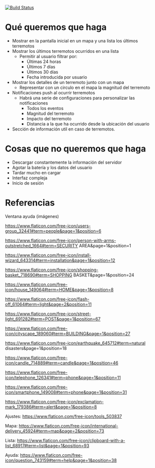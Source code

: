 [![Build Status](https://travis-ci.org/Egibide-GrupoA/terremotos.svg?branch=master)](https://travis-ci.org/Egibide-GrupoA/terremotos)

# Qué queremos que haga 
- Mostrar en la pantalla inicial en un mapa y una lista los últimos terremotos
- Mostrar los últimos terremotos ocurridos en una lista
     - Permitir al usuario filtrar por:
          - Últimas 24 horas
          - Últimos 7 días
          - Últimos 30 días
          - Fecha introducida por usuario
- Mostrar los detalles de un terremoto junto con un mapa
	- Representar con un circulo en el mapa la magnitud del terremoto
- Notificaciones push al ocurrir terremotos
     - Habrá una serie de configuraciones para personalizar las notificaciones 
          - Todos los eventos
          - Magnitud del terremoto
          - Impacto del terremoto
          - Distancia a la que ha ocurrido desde la ubicación del usuario
- Sección de información util en caso de terremotos.

# Cosas que no queremos que haga
- Descargar constantemente la información del servidor
- Agotar la batería y los datos del usuario
- Tardar mucho en cargar
- Interfaz compleja 
- Inicio de sesión

# Referencias

Ventana ayuda (imágenes)

https://www.flaticon.com/free-icon/users-group_32441#term=people&page=1&position=6

https://www.flaticon.com/free-icon/person-with-arms-outstretched_1664#term=SECURITY AREA&page=1&position=1

https://www.flaticon.com/free-icon/install-wizard_643314#term=installation&page=1&position=12

https://www.flaticon.com/free-icon/shopping-basket_718690#term=SHOPPING BASKET&page=1&position=24

https://www.flaticon.com/free-icon/house_149064#term=HOME&page=1&position=8

https://www.flaticon.com/free-icon/flash-off_61064#term=light&page=2&position=11

https://www.flaticon.com/free-icon/street-light_691282#term=POST&page=1&position=67

https://www.flaticon.com/free-icon/cityscape_189060#term=BUILDING&page=1&position=27

https://www.flaticon.com/free-icon/earthquake_645712#term=natural disasters&page=1&position=18

https://www.flaticon.com/free-icon/candle_714889#term=candle&page=1&position=46

https://www.flaticon.com/free-icon/telephone_126341#term=phone&page=1&position=11

https://www.flaticon.com/free-icon/smartphone_149008#term=phone&page=1&position=31

https://www.flaticon.com/free-icon/exclamation-mark_179386#term=alert&page=1&position=8

Ajustes:
https://www.flaticon.com/free-icon/tools_503837

Mapa:
https://www.flaticon.com/free-icon/international-delivery_45924#term=map&page=2&position=73

Lista:
https://www.flaticon.com/free-icon/clipboard-with-a-list_68917#term=list&page=1&position=93

Ayuda:
https://www.flaticon.com/free-icon/question_743159#term=help&page=1&position=38


